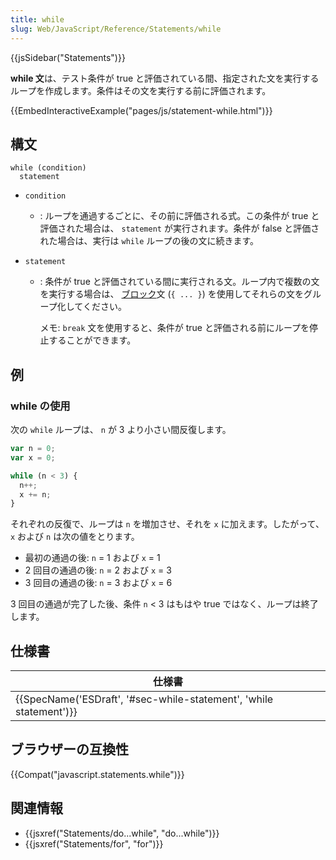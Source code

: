 ```yaml
---
title: while
slug: Web/JavaScript/Reference/Statements/while
---
```


{{jsSidebar("Statements")}}

**while 文**は、テスト条件が true と評価されている間、指定された文を実行するループを作成します。条件はその文を実行する前に評価されます。

{{EmbedInteractiveExample("pages/js/statement-while.html")}}

## 構文

```
while (condition)
  statement
```

- `condition`
  - : ループを通過するごとに、その前に評価される式。この条件が true と評価された場合は、 `statement` が実行されます。条件が false と評価された場合は、実行は `while` ループの後の文に続きます。
- `statement`

  - : 条件が true と評価されている間に実行される文。ループ内で複数の文を実行する場合は、 [ブロック](/ja/docs/JavaScript/Reference/Statements/block)文 (`{ ... }`) を使用してそれらの文をグループ化してください。

    メモ: `break` 文を使用すると、条件が true と評価される前にループを停止することができます。

## 例

### while の使用

次の `while` ループは、 `n` が 3 より小さい間反復します。

```js
var n = 0;
var x = 0;

while (n < 3) {
  n++;
  x += n;
}
```

それぞれの反復で、ループは `n` を増加させ、それを `x` に加えます。したがって、 `x` および `n` は次の値をとります。

- 最初の通過の後: `n` = 1 および `x` = 1
- 2 回目の通過の後: `n` = 2 および `x` = 3
- 3 回目の通過の後: `n` = 3 および `x` = 6

3 回目の通過が完了した後、条件 `n` < 3 はもはや true ではなく、ループは終了します。

## 仕様書

| 仕様書                                                                                   |
| ---------------------------------------------------------------------------------------- |
| {{SpecName('ESDraft', '#sec-while-statement', 'while statement')}} |

## ブラウザーの互換性

{{Compat("javascript.statements.while")}}

## 関連情報

- {{jsxref("Statements/do...while", "do...while")}}
- {{jsxref("Statements/for", "for")}}
